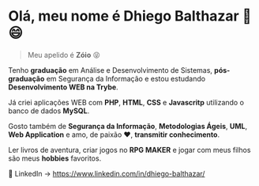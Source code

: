 # Olá, meu nome é Dhiego Balthazar :metal: :smile:
> Meu apelido é **Zóio** :stuck_out_tongue_closed_eyes:

Tenho **graduação** em Análise e Desenvolvimento de Sistemas, **pós-graduação** em Segurança da Informação e estou estudando **Desenvolvimento WEB na Trybe**.

Já criei aplicações WEB com **PHP**, **HTML**, **CSS** e **Javascritp** utilizando o banco de dados **MySQL**.

Gosto também de **Segurança da Informação**, **Metodologias Ágeis**, **UML**, **Web Application** e amo, de paixão :heart:, **transmitir conhecimento**.

Ler livros de aventura, criar jogos no **RPG MAKER** e jogar com meus filhos são meus **hobbies** favoritos.

🔗 LinkedIn -> https://www.linkedin.com/in/dhiego-balthazar/




